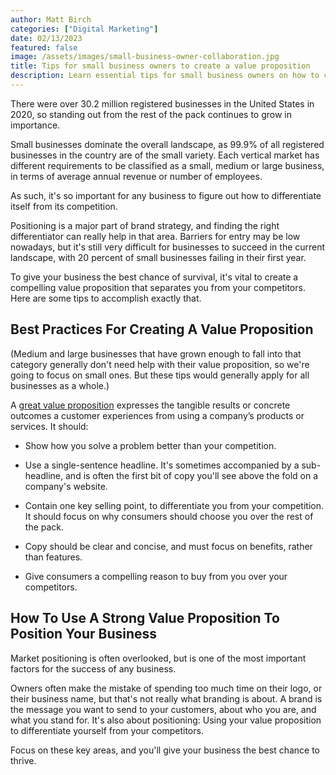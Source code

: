 ```yaml
---
author: Matt Birch
categories: ["Digital Marketing"]
date: 02/13/2023
featured: false
image: /assets/images/small-business-owner-collaboration.jpg
title: Tips for small business owners to create a value proposition
description: Learn essential tips for small business owners on how to craft a compelling value proposition that clearly communicates your brand’s unique benefits and sets you apart from the competition.
---
```


There were over 30.2 million registered businesses in the United States in 2020, so standing out from the rest of the pack continues to grow in importance.

Small businesses dominate the overall landscape, as 99.9% of all registered businesses in the country are of the small variety. Each vertical market has different requirements to be classified as a small, medium or large business, in terms of average annual revenue or number of employees.

As such, it's so important for any business to figure out how to differentiate itself from its competition.

Positioning is a major part of brand strategy, and finding the right differentiator can really help in that area. Barriers for entry may be low nowadays, but it's still very difficult for businesses to succeed in the current landscape, with 20 percent of small businesses failing in their first year.

To give your business the best chance of survival, it's vital to create a compelling value proposition that separates you from your competitors. Here are some tips to accomplish exactly that.

## Best Practices For Creating A Value Proposition

(Medium and large businesses that have grown enough to fall into that category generally don't need help with their value proposition, so we're going to focus on small ones. But these tips would generally apply for all businesses as a whole.)

A [great value proposition](https://www.helpscout.com/blog/value-proposition-examples/) expresses the tangible results or concrete outcomes a customer experiences from using a company’s products or services. It should:

- Show how you solve a problem better than your competition.

- Use a single-sentence headline. It's sometimes accompanied by a sub-headline, and is often the first bit of copy you'll see above the fold on a company's website.

- Contain one key selling point, to differentiate you from your competition. It should focus on why consumers should choose you over the rest of the pack.

- Copy should be clear and concise, and must focus on benefits, rather than features.

- Give consumers a compelling reason to buy from you over your competitors.

## How To Use A Strong Value Proposition To Position Your Business

Market positioning is often overlooked, but is one of the most important factors for the success of any business.

Owners often make the mistake of spending too much time on their logo, or their business name, but that's not really what branding is about. A brand is the message you want to send to your customers, about who you are, and what you stand for. It's also about positioning: Using your value proposition to differentiate yourself from your competitors.

Focus on these key areas, and you'll give your business the best chance to thrive.
